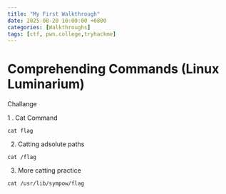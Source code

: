 ```yaml
---
title: "My First Walkthrough"
date: 2025-08-20 10:00:00 +0800
categories: [Walkthroughs]
tags: [ctf, pwn.college,tryhackme]
---
```


# Comprehending Commands (Linux Luminarium)

Challange

1 . Cat Command

`cat flag`

2. Catting adsolute paths

`cat /flag`

3. More catting practice

`cat /usr/lib/sympow/flag` 
